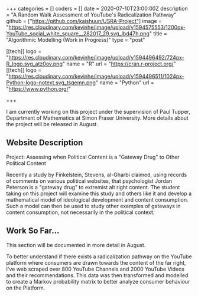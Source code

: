 +++
categories = []
coders = []
date = 2020-07-10T23:00:00Z
description = "A Random Walk Assessment of YouTube's Radicalization Pathway"
github = ["https://github.com/kaishuun/USRA-Project"]
image = "https://res.cloudinary.com/kevinhe/image/upload/v1594575553/1200px-YouTube_social_white_square__282017_29.svg_lbd47h.png"
title = "Algorithmic Modelling (Work in Progress)"
type = "post"

[[tech]]
logo = "https://res.cloudinary.com/kevinhe/image/upload/v1594496492/724px-R_logo.svg_atz0ov.png"
name = "R"
url = "https://cran.r-project.org/"
[[tech]]
logo = "https://res.cloudinary.com/kevinhe/image/upload/v1594496511/1024px-Python-logo-notext.svg_tsqemn.png"
name = "Python"
url = "https://www.python.org/"


+++

I am currently working on this project under the supervision of Paul Tupper, Department of Mathematics at Simon Fraser University. More details about the project will be released in August.

## Website Description

Project: Assessing when Political Content is a "Gateway Drug" to Other Political Content

Recently a study by Finkelstein, Stevens, al-Gharbi claimed, using records of comments on various political websites, that psychologist Jordan Peterson is a "gateway drug" to extremist alt right content. The student taking on this project will examine this study and others like it and develop a mathematical model of ideological development and content consumption. Such a model can then be used to study other examples of gateways in content consumption, not necessarily in the political context.


## Work So Far...
This section will be documented in more detail in August.

To better understand if there exists a radicalization pathway on the YouTube platform where consumers are drawn towards the content of the far right, I've web scraped over 800 YouTube Channels and 2000 YouTube Videos and their recommendations. This data was then transformed and modelled to create a Markov probability matrix to better analyze consumer behaviour on the Platform.